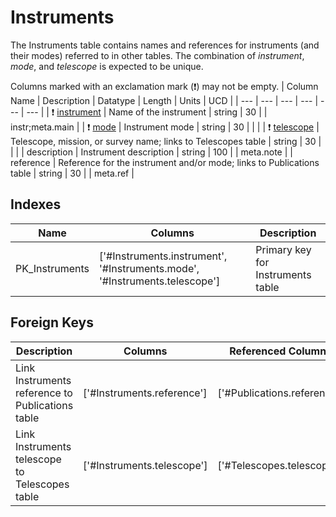 # Instruments
The Instruments table contains names and references for instruments (and their modes) referred to in other tables. The combination of *instrument*, *mode*, and *telescope* is expected to be unique.


Columns marked with an exclamation mark (❗️) may not be empty.
| Column Name | Description | Datatype | Length | Units  | UCD |
| --- | --- | --- | --- | --- | --- |
| ❗️ <ins>instrument</ins> | Name of the instrument | string | 30 |  | instr;meta.main  |
| ❗️ <ins>mode</ins> | Instrument mode | string | 30 |  |   |
| ❗️ <ins>telescope</ins> | Telescope, mission, or survey name; links to Telescopes table | string | 30 |  |   |
| description | Instrument description | string | 100 |  | meta.note  |
| reference | Reference for the instrument and/or mode; links to Publications table | string | 30 |  | meta.ref  |

## Indexes
| Name | Columns | Description |
| --- | --- | --- |
| PK_Instruments | ['#Instruments.instrument', '#Instruments.mode', '#Instruments.telescope'] | Primary key for Instruments table |

## Foreign Keys
| Description | Columns | Referenced Columns |
| --- | --- | --- |
| Link Instruments reference to Publications table | ['#Instruments.reference'] | ['#Publications.reference'] |
| Link Instruments telescope to Telescopes table | ['#Instruments.telescope'] | ['#Telescopes.telescope'] |
